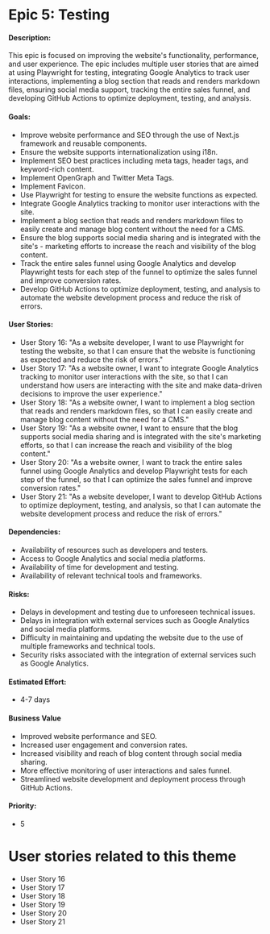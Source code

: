 # Epic 5: Testing

#### Description: 
This epic is focused on improving the website's functionality, performance, and user experience. The epic includes multiple user stories that are aimed at using Playwright for testing, integrating Google Analytics to track user interactions, implementing a blog section that reads and renders markdown files, ensuring social media support, tracking the entire sales funnel, and developing GitHub Actions to optimize deployment, testing, and analysis.

#### Goals: 
- Improve website performance and SEO through the use of Next.js framework and reusable components.
- Ensure the website supports internationalization using i18n.
- Implement SEO best practices including meta tags, header tags, and keyword-rich content.
- Implement OpenGraph and Twitter Meta Tags.
- Implement Favicon.
- Use Playwright for testing to ensure the website functions as expected.
- Integrate Google Analytics tracking to monitor user interactions with the site.
- Implement a blog section that reads and renders markdown files to easily create and manage blog content without the need for a CMS.
- Ensure the blog supports social media sharing and is integrated with the site's - marketing efforts to increase the reach and visibility of the blog content.
- Track the entire sales funnel using Google Analytics and develop Playwright tests for each step of the funnel to optimize the sales funnel and improve conversion rates.
- Develop GitHub Actions to optimize deployment, testing, and analysis to automate the website development process and reduce the risk of errors.

#### User Stories: 
- User Story 16: "As a website developer, I want to use Playwright for testing the website, so that I can ensure that the website is functioning as expected and reduce the risk of errors."
- User Story 17: "As a website owner, I want to integrate Google Analytics tracking to monitor user interactions with the site, so that I can understand how users are interacting with the site and make data-driven decisions to improve the user experience."
- User Story 18: "As a website owner, I want to implement a blog section that reads and renders markdown files, so that I can easily create and manage blog content without the need for a CMS."
- User Story 19: "As a website owner, I want to ensure that the blog supports social media sharing and is integrated with the site's marketing efforts, so that I can increase the reach and visibility of the blog content."
- User Story 20: "As a website owner, I want to track the entire sales funnel using Google Analytics and develop Playwright tests for each step of the funnel, so that I can optimize the sales funnel and improve conversion rates."
- User Story 21: "As a website developer, I want to develop GitHub Actions to optimize deployment, testing, and analysis, so that I can automate the website development process and reduce the risk of errors."

#### Dependencies: 
- Availability of resources such as developers and testers.
- Access to Google Analytics and social media platforms.
- Availability of time for development and testing.
- Availability of relevant technical tools and frameworks.

#### Risks: 
- Delays in development and testing due to unforeseen technical issues.
- Delays in integration with external services such as Google Analytics and social media platforms.
- Difficulty in maintaining and updating the website due to the use of multiple frameworks and technical tools.
- Security risks associated with the integration of external services such as Google Analytics.

#### Estimated Effort: 
- 4-7 days

#### Business Value
- Improved website performance and SEO.
- Increased user engagement and conversion rates.
- Increased visibility and reach of blog content through social media sharing.
- More effective monitoring of user interactions and sales funnel.
- Streamlined website development and deployment process through GitHub Actions.

#### Priority: 
- 5

# User stories related to this theme
- User Story 16
- User Story 17
- User Story 18
- User Story 19
- User Story 20 
- User Story 21
